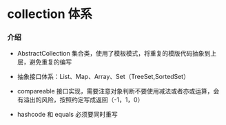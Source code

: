 # collection 体系
### 介绍

* AbstractCollection 集合类，使用了模板模式，将重复的模版代码抽象到上层，避免重复的编写

* 抽象接口体系：List、Map、Array、Set（TreeSet,SortedSet）
* compareable 接口实现，需要注意对象判断不要使用减法或者亦或运算，会有溢出的风险，按照约定写成返回（-1，1，0）
* hashcode 和 equals 必须要同时重写